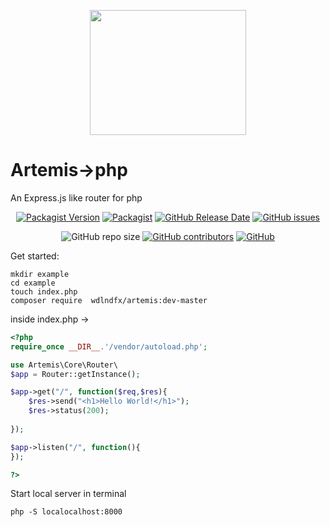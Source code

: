 <p align="center"><img src="https://i.postimg.cc/D0JpJJKg/Artemis.png" data-canonical-src="https://i.postimg.cc/D0JpJJKg/Artemis.png" width="250" height="200" align="center"/></p>

# Artemis->php
An Express.js like router for php


<div align="center">

    
[![Packagist Version](https://img.shields.io/packagist/v/wdlndfx/Artemis?cacheSeconds=3600)](https://packagist.org/packages/wdlndfx/artemis)
[![Packagist](https://img.shields.io/packagist/dt/wdlndfx/Artemis?cacheSeconds=3600)](https://packagist.org/packages/wdlndfx/artemis)
[![GitHub Release Date](https://img.shields.io/github/release-date/leonn00albert/Artemis?cacheSeconds=3600)](https://github.com/leonn00albert/Artemis/releases)
[![GitHub issues](https://img.shields.io/github/issues/leonn00albert/Artemis?cacheSeconds=3600)](https://github.com/leonn00albert/Artemis/issues)
    
![GitHub repo size](https://img.shields.io/github/repo-size/leonn00albert/Artemis)
[![GitHub contributors](https://img.shields.io/github/contributors/leonn00albert/Artemis?cacheSeconds=3600)](https://github.com/leonn00albert/Artemis/graphs/contributors)
[![GitHub](https://img.shields.io/github/license/leonn00albert/Artemis?cacheSeconds=3600)](https://github.com/leonn00albert/Artemis/blob/master/LICENSE)

</div>

Get started:

```shell
mkdir example
cd example
touch index.php
composer require  wdlndfx/artemis:dev-master
```

inside index.php ->

```php
<?php
require_once __DIR__.'/vendor/autoload.php';

use Artemis\Core\Router\
$app = Router::getInstance();

$app->get("/", function($req,$res){
    $res->send("<h1>Hello World!</h1>");
    $res->status(200);
      
});

$app->listen("/", function(){
});

?>
```
Start local server in terminal

```shell
php -S localocalhost:8000
```
